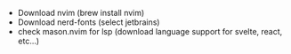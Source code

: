 - Download nvim (brew install nvim)
- Download nerd-fonts (select jetbrains)
- check mason.nvim for lsp (download language support for svelte, react, etc...)
